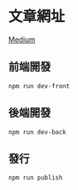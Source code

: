 # 文章網址

[Medium](https://medium.com/@white1027/angular-angular%E8%88%87dotnet-core%E6%95%B4%E5%90%88-2-b6559fa0f5af)

## 前端開發 
    npm run dev-front

## 後端開發
    npm run dev-back

## 發行
    npm run publish
